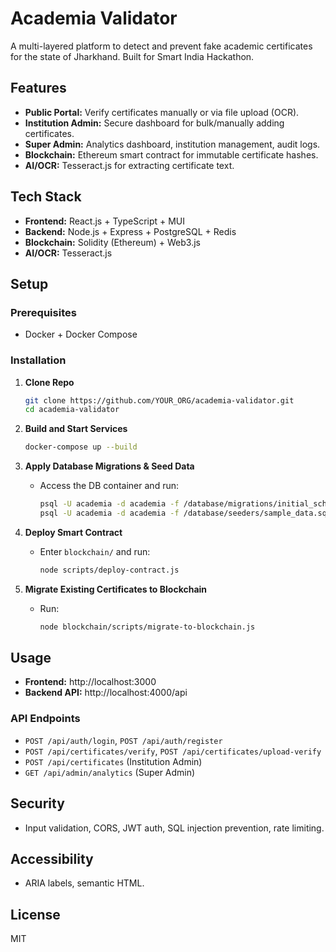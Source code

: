 # Academia Validator

A multi-layered platform to detect and prevent fake academic certificates for the state of Jharkhand. Built for Smart India Hackathon.

## Features

- **Public Portal:** Verify certificates manually or via file upload (OCR).
- **Institution Admin:** Secure dashboard for bulk/manually adding certificates.
- **Super Admin:** Analytics dashboard, institution management, audit logs.
- **Blockchain:** Ethereum smart contract for immutable certificate hashes.
- **AI/OCR:** Tesseract.js for extracting certificate text.

## Tech Stack

- **Frontend:** React.js + TypeScript + MUI
- **Backend:** Node.js + Express + PostgreSQL + Redis
- **Blockchain:** Solidity (Ethereum) + Web3.js
- **AI/OCR:** Tesseract.js

## Setup

### Prerequisites

- Docker + Docker Compose

### Installation

1. **Clone Repo**

   ```bash
   git clone https://github.com/YOUR_ORG/academia-validator.git
   cd academia-validator
   ```

2. **Build and Start Services**

   ```bash
   docker-compose up --build
   ```

3. **Apply Database Migrations & Seed Data**
   - Access the DB container and run:
     ```bash
     psql -U academia -d academia -f /database/migrations/initial_schema.sql
     psql -U academia -d academia -f /database/seeders/sample_data.sql
     ```

4. **Deploy Smart Contract**
   - Enter `blockchain/` and run:
     ```bash
     node scripts/deploy-contract.js
     ```

5. **Migrate Existing Certificates to Blockchain**
   - Run:
     ```bash
     node blockchain/scripts/migrate-to-blockchain.js
     ```

## Usage

- **Frontend:** http://localhost:3000
- **Backend API:** http://localhost:4000/api

### API Endpoints

- `POST /api/auth/login`, `POST /api/auth/register`
- `POST /api/certificates/verify`, `POST /api/certificates/upload-verify`
- `POST /api/certificates` (Institution Admin)
- `GET /api/admin/analytics` (Super Admin)

## Security

- Input validation, CORS, JWT auth, SQL injection prevention, rate limiting.

## Accessibility

- ARIA labels, semantic HTML.

## License

MIT
